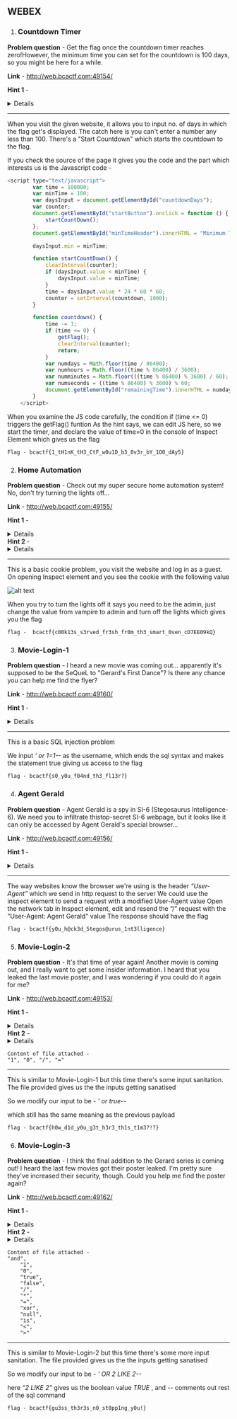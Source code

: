 <h2>WEBEX</h2>




1. <h3>Countdown Timer</h3>

**Problem question** - Get the flag once the countdown timer reaches zero!However, the minimum time you can set for the countdown is 100 days, so you might be here for a while.

**Link** - http://web.bcactf.com:49154/

**Hint 1** - <details>Can you manipulate a website's JavaScript?</details>

-------------

When you visit the given website, it allows you to input no. of days in which the flag get's displayed. The catch here is you can't enter a number any less than 100. There's a "Start Countdown" which starts the countdown to the flag.

If you check the source of the page it gives you the code and the part which interests us is the Javascript code - 

```javascript
<script type="text/javascript">
        var time = 100000;
        var minTime = 100;
        var daysInput = document.getElementById("countdownDays");
        var counter;
        document.getElementById("startButton").onclick = function () {
            startCountDown();
        };
        document.getElementById("minTimeHeader").innerHTML = "Minimum Time: " + minTime + " days";

        daysInput.min = minTime;

        function startCountDown() {
            clearInterval(counter);
            if (daysInput.value < minTime) {
                daysInput.value = minTime;
            }
            time = daysInput.value * 24 * 60 * 60;
            counter = setInterval(countdown, 1000);
        }

        function countdown() {
            time -= 1;
            if (time <= 0) {
                getFlag();
                clearInterval(counter);
                return;
            }
            var numdays = Math.floor(time / 86400);
            var numhours = Math.floor((time % 86400) / 3600);
            var numminutes = Math.floor(((time % 86400) % 3600) / 60);
            var numseconds = ((time % 86400) % 3600) % 60;
            document.getElementById("remainingTime").innerHTML = numdays + " Days " + numhours + " Hours " + numminutes + " Minutes " + numseconds + " Seconds";
        }
    </script>
```

When you examine the JS code carefully, the condition if (time <= 0) triggers the getFlag() funtion
As the hint says, we can edit JS here, so we start the timer, and declare the value of time=0 in the console of Inspect Element which gives us the flag

```Flag - bcactf{1_tH1nK_tH3_CtF_w0u1D_b3_0v3r_bY_1O0_dAy5}```

 

2. <h3>Home Automation</h3> 

**Problem question** - Check out my super secure home automation system! No, don't try turning the lights off...

**Link** - http://web.bcactf.com:49155/

**Hint 1** - <details>How do websites know who you are?</details>
**Hint 2** - <details>What's on the table?</details>

--------

This is a basic cookie problem, you visit the website and log in as a guest. On opening Inspect element and you see the cookie with the following value

![alt text](https://github.com/kxddah/CTFs/blob/main/BCACTF%202.0/bcalight1.png?raw=true)

When you try to turn the lights off it says you need to be the admin, just change the value from vampire to admin and turn off the lights which gives you the flag

```flag -  bcactf{c00k13s_s3rved_fr3sh_fr0m_th3_smart_0ven_cD7EE09kQ}```


3. <h3>Movie-Login-1</h3>

**Problem question** -  I heard a new movie was coming out... apparently it's supposed to be the SeQueL to "Gerard's First Dance"? Is there any chance you can help me find the flyer?

**Link** - http://web.bcactf.com:49160/

**Hint 1** - <details>Are the inputs sanitized?</details>

--------

This is a basic SQL injection problem

We input *‘ or 1=1--* as the username, which ends the sql syntax and makes the statement true giving us access to the flag

```flag - bcactf{s0_y0u_f04nd_th3_fl13r?}```


4. <H3>Agent Gerald</H3>

**Problem question** -  Agent Gerald is a spy in SI-6 (Stegosaurus Intelligence-6). We need you to infiltrate thistop-secret SI-6 webpage, but it looks like it can only be accessed by Agent Gerald's special browser...

**Link** - http://web.bcactf.com:49156/

**Hint 1** - <details>What is a way webpages know what kind of browser you're using?</details>

-----

The way websites know the browser we're using is the header *“User-Agent”* which we send in http request to the server
We could use the inspect element to send a request with a modified User-Agent value
Open the network tab in Inspect element, edit and resend the “/” request with the “User-Agent: Agent Gerald" value
The response should have the flag

```flag - bcactf{y0u_h@ck3d_5tegos@urus_1nt3lligence}```


5. <h3>Movie-Login-2</h3>

**Problem question** -  It's that time of year again! Another movie is coming out, and I really want to get some insider information. I heard that you leaked the last movie poster, and I was wondering if you could do it again for me?  

**Link** - http://web.bcactf.com:49153/

**Hint 1** - <details>What steps are they taking to prevent an injection?</details>
**Hint 2** - <details>Check the denylist maybe?</details>

```
Content of file attached - 
"1", "0", "/", "="
```
------

This is similar to Movie-Login-1 but this time there's some input sanitation. The file provided gives us the the inputs getting sanatised

So we modify our input to be -
*' or true--*

which still has the same meaning as the previous payload

```flag - bcactf{h0w_d1d_y0u_g3t_h3r3_th1s_t1m3?!?}```


6. <H3>Movie-Login-3</H3>

**Problem question** -  I think the final addition to the Gerard series is coming out! I heard the last few movies got their poster leaked. I'm pretty sure they've increased their security, though. Could you help me find the poster again?

**Link** - http://web.bcactf.com:49162/

**Hint 1** - <details>Does there seem to be anything different about this problem?</details>
**Hint 2** - <details>How can you get around the new keywords being detected?</details>

```
Content of file attached - 
"and",
    "1",
    "0",
    "true",
    "false",
    "/",
    "*",
    "=",
    "xor",
    "null",
    "is",
    "<",
    ">"
```

-----

This is similar to Movie-Login-2 but this time there's some more input sanitation. The file provided gives us the the inputs getting sanatised

So we modify our input to be -
*' OR 2 LIKE 2--*

here *“2 LIKE 2”* gives us the boolean value *TRUE* , and *--* comments out rest of the sql command

```flag - bcactf{gu3ss_th3r3s_n0_st0pp1ng_y0u!}```


